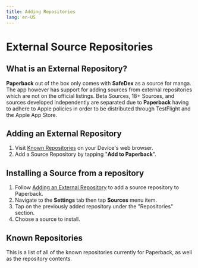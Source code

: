 ```yaml
---
title: Adding Repositories
lang: en-US
---
```


# External Source Repositories
## What is an External Repository?

**Paperback** out of the box only comes with **SafeDex** as a source for manga. The app however has support for adding sources from external repositories which are not on the official listings. Beta Sources, 18+ Sources, and sources developed independently are separated due to **Paperback** having to adhere to Apple policies in order to be distributed through TestFlight and the Apple App Store.

## Adding an External Repository
1. Visit [Known Repositories](/help/guides/adding-repos/#known-repositories) on your Device's web browser.
1. Add a Source Repository by tapping "**Add to Paperback**".

## Installing a Source from a repository
1. Follow [Adding an External Repository](/help/guides/adding-repos/#adding-an-external-repository) to add a source repository to Paperback.
1. Navigate to the **Settings** tab then tap **Sources** menu item.
1. Tap on the previously added repository under the "Repositories" section.
1. Choose a source to install.

## Known Repositories
This is a list of all of the known repositories currently for Paperback, as well as the repository contents.

<div>
    <ExtensionsList
        url="https://paperback-ios.github.io/extensions-promises"
        name="Primary Sources"
        description="Some additional sources for the app" />
    <ExtensionsList
        url="https://paperback-ios.github.io/h-extensions/promises"
        name="H-Extensions"
        description="Official repository for 18+ sources" />
    <ExtensionsList
        url="https://paperback-ios.github.io/extensions-madara"
        name="Madara Extensions"
        description="Contains sources using the Madara template" />
    <ExtensionsList
        url="https://dev.gamefuzzy.me/extensions-genkan"
        name="Genkan Extensions"
        description="Contains scanlation sources using the Genkan template" />
</div>
